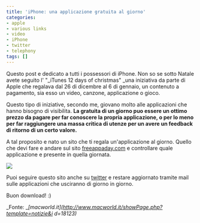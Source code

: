 ```yaml
---
title: 'iPhone: una applicazione gratuita al giorno'
categories:
- apple
- various links
- video
- iPhone
- twitter
- telephony
tags: []
---
```

Questo post e dedicato a tutti i possessori di iPhone. Non so se sotto Natale
avete seguito l' "_iTunes 12 days of christmas" _una iniziativa da parte di
Apple che regalava dal 26 di dicembre al 6 di gennaio, un contenuto a
pagamento, sia esso un video, canzone, applicazione o gioco.

Questo tipo di iniziative, secondo me, giovano molto alle applicazioni che
hanno bisogno di visibilita. **La gratuita di un giorno puo essere un ottimo
prezzo da pagare per far conoscere la propria applicazione, o per lo meno per
far raggiungere una massa critica di utenze per un avere un feedback di
ritorno di un certo valore.**

A tal proposito e nato un sito che ti regala un'applicazione al giorno. Quello
che devi fare e andare sul sito [freeappaday.com](freeappaday.com) e
controllare quale applicazione e presente in quella giornata.

[![]({{site.url}}/images/freeappaday.png)]({{site.url}}/images/freeappaday.png
)

Puoi seguire questo sito anche su [twitter](http://twitter.com/freeappaday) e
restare aggiornato tramite mail sulle applicazioni che usciranno di giorno in
giorno.

Buon download! :)

_Fonte: __[macworld.it](http://www.macworld.it/showPage.php?template=notizie&i
d=18123)_

